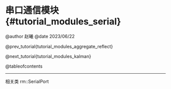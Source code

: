 串口通信模块 {#tutorial_modules_serial}
============

@author 赵曦
@date 2023/06/22

@prev_tutorial{tutorial_modules_aggregate_reflect}

@next_tutorial{tutorial_modules_kalman}

@tableofcontents

------

相关类 rm::SerialPort

